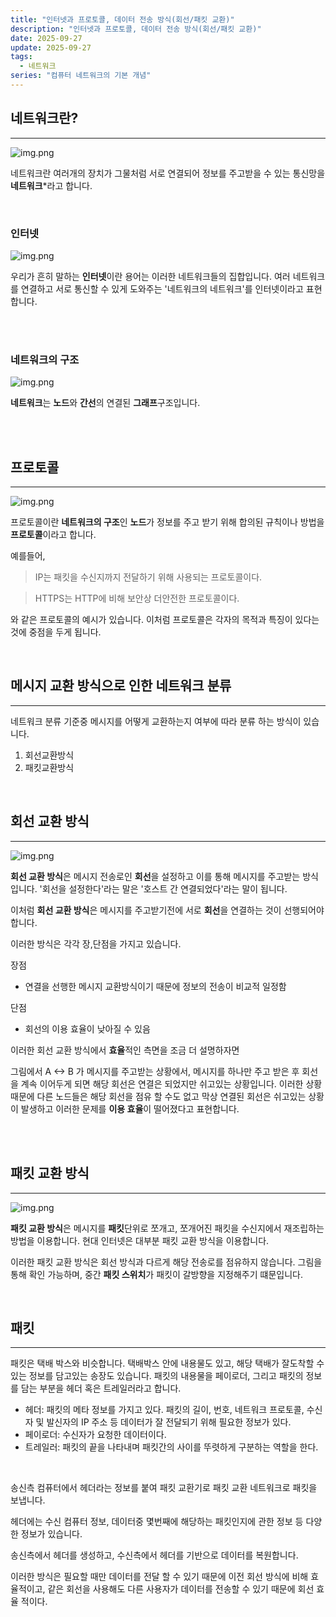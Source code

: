 ```yaml
---
title: "인터넷과 프로토콜, 데이터 전송 방식(회선/패킷 교환)"
description: "인터넷과 프로토콜, 데이터 전송 방식(회선/패킷 교환)"
date: 2025-09-27
update: 2025-09-27
tags:
  - 네트워크
series: "컴퓨터 네트워크의 기본 개념"
---
```


## 네트워크란?

---

![img.png](network.png)

네트워크란 여러개의 장치가 그물처럼 서로 연결되어 정보를 주고받을 수 있는 통신망을 **네트워크***라고 합니다.

<br>

### 인터넷

![img.png](internet.png)

우리가 흔히 말하는 **인터넷**이란 용어는 이러한 네트워크들의 집합입니다.
여러 네트워크를 연결하고 서로 통신할 수 있게 도와주는 '네트워크의 네트워크'를 인터넷이라고 표현합니다.

<br>
<br>

### 네트워크의 구조

![img.png](network_model.png)

**네트워크**는 **노드**와 **간선**의 연결된 **그래프**구조입니다.

<br>
<br>

## 프로토콜

---

![img.png](protocol.png)

프로토콜이란 **네트워크의 구조**인 **노드**가 정보를 주고 받기 위해 합의된 규칙이나 방법을 **프로토콜**이라고 합니다.

예를들어,

> IP는 패킷을 수신지까지 전달하기 위해 사용되는 프로토콜이다.

> HTTPS는 HTTP에 비해 보안상 더안전한 프로토콜이다.

와 같은 프로토콜의 예시가 있습니다.
이처럼 프로토콜은 각자의 목적과 특징이 있다는 것에 중점을 두게 됩니다.

<br>

## 메시지 교환 방식으로 인한 네트워크 분류

---

네트워크 분류 기준중 메시지를 어떻게 교환하는지 여부에 따라 분류 하는 방식이 있습니다.

1. 회선교환방식
2. 패킷교환방식

<br>

## 회선 교환 방식

---

![img.png](line.png)

**회선 교환 방식**은 메시지 전송로인 **회선**을 설정하고 이를 통해 메시지를 주고받는 방식입니다.
'회선을 설정한다'라는 말은 '호스트 간 연결되었다'라는 말이 됩니다.

이처럼 **회선 교환 방식**은 메시지를 주고받기전에 서로 **회선**을 연결하는 것이 선행되어야 합니다.

이러한 방식은 각각 장,단점을 가지고 있습니다.

장점
- 연결을 선행한 메시지 교환방식이기 때문에 정보의 전송이 비교적 일정함

단점
- 회선의 이용 효율이 낮아질 수 있음

이러한 회선 교환 방식에서 **효율**적인 측면을 조금 더 설명하자면

그림에서 A <-> B 가 메시지를 주고받는 상황에서, 메시지를 하나만 주고 받은 후 회선을 계속 이어두게 되면
해당 회선은 연결은 되었지만 쉬고있는 상황입니다. 이러한 상황 때문에 다른 노드들은 해당 회선을 점유 할 수도 없고
막상 연결된 회선은 쉬고있는 상황이 발생하고 이러한 문제를 **이용 효율**이 떨어졌다고 표현합니다.

<br>
<br>

## 패킷 교환 방식

---

![img.png](packet.png)

**패킷 교환 방식**은 메시지를 **패킷**단위로 쪼개고, 쪼개어진 패킷을 수신지에서 재조립하는 방법을 이용합니다.
현대 인터넷은 대부분 패킷 교환 방식을 이용합니다.

이러한 패킷 교환 방식은 회선 방식과 다르게 해당 전송로를 점유하지 않습니다. 그림을 통해 확인 가능하며, 중간 **패킷 스위치**가
패킷이 갈방향을 지정해주기 떄문입니다.

<br>

## 패킷

---

패킷은 택배 박스와 비슷합니다. 택배박스 안에 내용물도 있고, 해당 택배가 잘도착할 수 있는 정보를 담고있는 송장도 있습니다.
패킷의 내용물을 페이로더, 그리고 패킷의 정보를 담는 부분을 헤더 혹은 트레일러라고 합니다.

- 헤더: 패킷의 메타 정보를 가지고 있다. 패킷의 길이, 번호, 네트워크 프로토콜, 수신자 및 발신자의 IP 주소 등 데이터가 잘 전달되기 위해 필요한 정보가 있다.
- 페이로더: 수신자가 요청한 데이터이다.
- 트레일러: 패킷의 끝을 나타내며 패킷간의 사이를 뚜렷하게 구분하는 역할을 한다.

<br>

송신측 컴퓨터에서 헤더라는 정보를 붙여 패킷 교환기로 패킷 교환 네트워크로 패킷을 보냅니다.

헤더에는 수신 컴퓨터 정보, 데이터중 몇번째에 해당하는 패킷인지에 관한 정보 등 다양한 정보가 있습니다.

송신측에서 헤더를 생성하고, 수신측에서 헤더를 기반으로 데이터를 복원합니다.

이러한 방식은 필요할 때만 데이터를 전달 할 수 있기 때문에 이전 회선 방식에 비해 효율적이고, 같은 회선을 사용해도 다른 사용자가 데이터를 전송할 수 있기 때문에 회선 효율 적이다.









